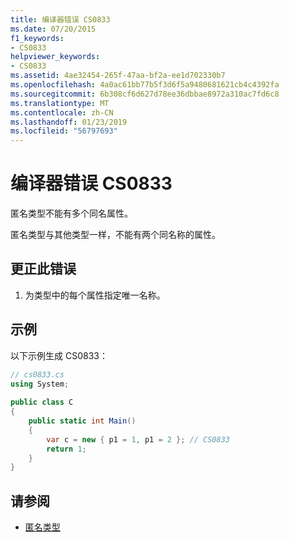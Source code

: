 ```yaml
---
title: 编译器错误 CS0833
ms.date: 07/20/2015
f1_keywords:
- CS0833
helpviewer_keywords:
- CS0833
ms.assetid: 4ae32454-265f-47aa-bf2a-ee1d702330b7
ms.openlocfilehash: 4a0ac61bb77b5f3d6f5a9480681621cb4c4392fa
ms.sourcegitcommit: 6b308cf6d627d78ee36dbbae8972a310ac7fd6c8
ms.translationtype: MT
ms.contentlocale: zh-CN
ms.lasthandoff: 01/23/2019
ms.locfileid: "56797693"
---
```

# <a name="compiler-error-cs0833"></a>编译器错误 CS0833
匿名类型不能有多个同名属性。  
  
 匿名类型与其他类型一样，不能有两个同名称的属性。  
  
## <a name="to-correct-this-error"></a>更正此错误  
  
1.  为类型中的每个属性指定唯一名称。  
  
## <a name="example"></a>示例  
 以下示例生成 CS0833：  
  
```csharp  
// cs0833.cs  
using System;  
  
public class C  
{  
    public static int Main()  
    {  
        var c = new { p1 = 1, p1 = 2 }; // CS0833  
        return 1;  
    }  
}  
```  
  
## <a name="see-also"></a>请参阅

- [匿名类型](../../csharp/programming-guide/classes-and-structs/anonymous-types.md)
